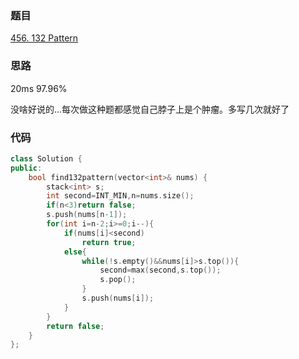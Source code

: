 ### 题目
[456. 132 Pattern](https://leetcode-cn.com/problems/132-pattern/submissions/)
### 思路
20ms 97.96%

没啥好说的...每次做这种题都感觉自己脖子上是个肿瘤。多写几次就好了
### 代码
```c++
class Solution {
public:
    bool find132pattern(vector<int>& nums) {
        stack<int> s;
        int second=INT_MIN,n=nums.size();
        if(n<3)return false;
        s.push(nums[n-1]);
        for(int i=n-2;i>=0;i--){
            if(nums[i]<second)
                return true;
            else{
                while(!s.empty()&&nums[i]>s.top()){
                    second=max(second,s.top());
                    s.pop();
                }
                s.push(nums[i]);
            }
        }
        return false;
    }
};
```
